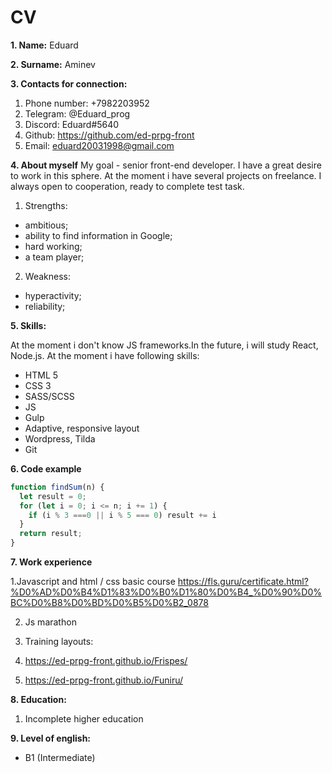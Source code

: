 # CV
**1. Name:** Eduard

**2. Surname:** Aminev

**3. Contacts for connection:**

   1. Phone number: +7982203952
   2. Telegram: @Eduard_prog
   3. Discord:  Eduard#5640
   4. Github: https://github.com/ed-prpg-front
   5. Email: eduard20031998@gmail.com

**4. About myself**
My goal - senior front-end developer. I have a great desire to work in this sphere. At the moment i have several projects on freelance. I always open to cooperation, ready to complete test task.
   1. Strengths:
   - ambitious;
   - ability to find information in Google;
   - hard working;
   - a team player;
   2. Weakness:
   - hyperactivity;
   - reliability;

**5. Skills:**

At the moment i don't know JS frameworks.In the future, i will study React, Node.js.
At the moment i have following skills:
- HTML 5
- CSS 3
- SASS/SCSS
- JS
- Gulp
- Adaptive, responsive layout
- Wordpress, Tilda
- Git 

**6. Code example**
```Javascript
function findSum(n) {
  let result = 0;
  for (let i = 0; i <= n; i += 1) {
    if (i % 3 ===0 || i % 5 === 0) result += i
  }
  return result;
}
```
**7. Work experience**

1.Javascript and html / css basic course 
https://fls.guru/certificate.html?%D0%AD%D0%B4%D1%83%D0%B0%D1%80%D0%B4_%D0%90%D0%BC%D0%B8%D0%BD%D0%B5%D0%B2_0878

2. Js marathon 

3. Training layouts:
1. https://ed-prpg-front.github.io/Frispes/
2. https://ed-prpg-front.github.io/Funiru/

**8. Education:**
1. Incomplete higher education

**9. Level of english:**
- B1 (Intermediate)